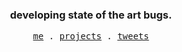 <div align="center">
	<h3>developing state of the art bugs.</h3>
	<samp>
		<a href="https://arexon.dev">me</a> .
		<a href="https://arexon.dev/projects">projects</a> .
		<a href="https://twitter.com/thearexon">tweets</a>
	</samp>
</div>
